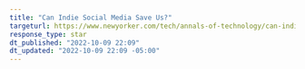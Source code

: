 ```yaml
---
title: "Can Indie Social Media Save Us?"
targeturl: https://www.newyorker.com/tech/annals-of-technology/can-indie-social-media-save-us
response_type: star
dt_published: "2022-10-09 22:09"
dt_updated: "2022-10-09 22:09 -05:00"
---
```


